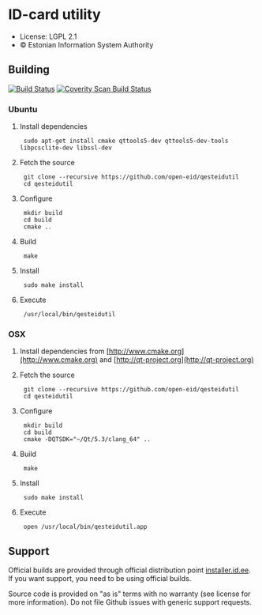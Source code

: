 # ID-card utility

 * License: LGPL 2.1
 * &copy; Estonian Information System Authority

## Building
[![Build Status](https://travis-ci.org/open-eid/qesteidutil.svg?branch=master)](https://travis-ci.org/open-eid/qesteidutil)
[![Coverity Scan Build Status](https://scan.coverity.com/projects/737/badge.svg)](https://scan.coverity.com/projects/737)

### Ubuntu

1. Install dependencies

        sudo apt-get install cmake qttools5-dev qttools5-dev-tools libpcsclite-dev libssl-dev

2. Fetch the source

        git clone --recursive https://github.com/open-eid/qesteidutil
        cd qesteidutil

3. Configure

        mkdir build
        cd build
        cmake ..

4. Build

        make

5. Install

        sudo make install

6. Execute

        /usr/local/bin/qesteidutil
        
### OSX

1. Install dependencies from [http://www.cmake.org](http://www.cmake.org) and [http://qt-project.org](http://qt-project.org)


2. Fetch the source

        git clone --recursive https://github.com/open-eid/qesteidutil
        cd qesteidutil

3. Configure

        mkdir build
        cd build
        cmake -DQTSDK="~/Qt/5.3/clang_64" ..

4. Build

        make

5. Install

        sudo make install

6. Execute

        open /usr/local/bin/qesteidutil.app

## Support
Official builds are provided through official distribution point [installer.id.ee](https://installer.id.ee). If you want support, you need to be using official builds.

Source code is provided on "as is" terms with no warranty (see license for more information). Do not file Github issues with generic support requests.
